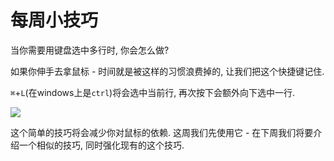 # 每周小技巧

当你需要用键盘选中多行时, 你会怎么做?

如果你伸手去拿鼠标 - 时间就是被这样的习惯浪费掉的, 让我们把这个快捷键记住.

`⌘`+`L`(在windows上是`ctrl`)将会选中当前行, 再次按下会额外向下选中一行.

![][1]

这个简单的技巧将会减少你对鼠标的依赖. 这周我们先使用它 - 在下周我们将要介绍一个相似的技巧, 同时强化现有的这个技巧.



[1]: 05-01-08-001.gif

